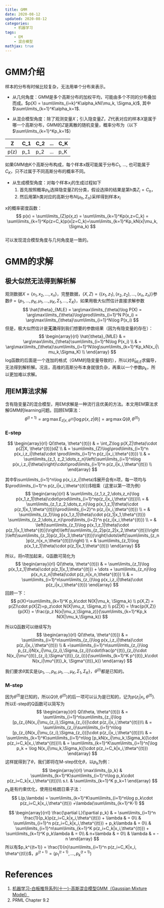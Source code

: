 ```yaml
---
title: GMM
date: 2020-08-12
updated: 2020-08-12
categories:
    - 机器学习
tags:
    - EM
    - 混合模型
mathjax: true
---
```

# GMM介绍

样本的分布有时候比较复杂，无法用单个分布来表示。

- 从几何角度：GMM是多个高斯分布的加权平均，可能由多个不同的分布叠加而成。$p(X) = \sum\limits_{i=k}^K\alpha_kN(\mu_k, \Sigma_k)$, 其中 $\sum\limits_{k=1}^K\alpha_k=1$. 

- 从混合模型角度：除了观测变量$X$；引入隐变量$Z$，$Z$代表对应的样本$X$是属于哪一个高斯分布，GMM的$Z$是离散的随机变量，概率分布为（以下$\sum\limits_{k=1}^Kp_k=1$）

| Z    | C_1  | C_2  | ...  | C_K  |
| ---- | ---- | ---- | ---- | ---- |
| p(z) | p_1  | p_2  | ...  | p_K  |

  如果GMM由K个高斯分布构成，每个样本x既可能属于分布$C_1$, ..., 也可能属于$C_K$，只不过属于不同高斯分布的概率不同。

- 从生成模型角度：对每个样本$x_i$的生成过程如下
  1. 首先按照概率$p_k$选择隐变量Z的分类，假设选择的结果是第h类$Z_i=C_h$，
  2. 然后用第h类对应的高斯分布$N(\mu_h,\Sigma_h)$采样得到样本$x_i$

x的概率密度函数：
$$
p(x) = \sum\limits_{Z}p(x,z) = \sum\limits_{k=1}^Kp(x,z=C_k) = \sum\limits_{k=1}^Kp(z=C_k)p(x|z=C_k)=\sum\limits_{k=1}^Kp_kN(x|\mu_k, \Sigma_k)
$$  
可以发现混合模型角度与几何角度是一致的。

# GMM的求解

## 极大似然无法得到解析解

观测数据$X=\{x_1, x_2,\dots, x_n\}$，完整数据，$(X,Z) = \{(x_1,z_1), (x_2, z_2), \dots, (x_n, z_n)\}$参数$\theta=\{p_1,\dots,p_K,\mu_1,\dots,\mu_K, \Sigma_1,\dots,\Sigma_K\}$，如果用极大似然估计直接求解参数
$$
\hat{\theta}_{MLE} = \arg\max\limits_{\theta}\log P(X) = \arg\max\limits_{\theta}\log\prod\limits_{i=1}^N P(x_i) = \arg\max\limits_{\theta}\sum\limits_{i=1}^N\log P(x_i)
$$
但是，极大似然估计是**无法**得到我们想要的参数结果（因为有隐变量的存在）：
$$
\begin{array}{rl}
\hat{\theta}_{MLE} & = \arg\max\limits_{\theta}\sum\limits_{i=1}^N\log P(x_i) \\ 
 & = \arg\max\limits_{\theta}\sum\limits_{i=1}^N\log\sum\limits_{k=1}^Kp_kN(x_i|\mu_k,\Sigma_K) \\
\end{array}
$$
log函数的后面是一个连加的格式（GMM的隐变量导致的），所以对$\hat{\theta}_{MLE}$求偏导，无法得到解析解。况且，高维的高斯分布本身就很负杂，再乘以一个参数$p_k$，所以更加难以求解。

## 用EM算法求解

含有隐变量Z的混合模型，用EM求解是一种流行且优美的方法。本文用EM算法求解GMM的learning问题。回顾EM算法：
$$
\theta^{(t+1)} = \arg\max E_{z|x,\theta^{(t)}}[\log p(x,z|\theta)] = \arg\max Q(\theta, \theta^{(t)})
$$

 ### E-step


$$
\begin{array}{rl}
Q(\theta, \theta^{(t)}) & = \int_Z\log p(X,Z|\theta)\cdot p(Z|X, \theta^{(t)})dZ \\
 & = \sum\limits_{Z}\log\prod\limits_{i=1}^n p(x_i,z_i|\theta)\cdot \prod\limits_{i=1}^n p(z_i|x_i,\theta^{(t)}) \\
 & = \sum\limits_{z_1, z_2,\dots,z_n}\left(\sum\limits_{i=1}^n\log p(x_i,z_i|\theta)\right)\cdot\prod\limits_{i=1}^n p(z_i|x_i,\theta^{(t)}) \\
\end{array}
$$

其中$\sum\limits_{i=1}^n\log p(x_i,z_i|\theta)$展开会有n项，每一项均与$\prod\limits_{i=1}^n p(z_i|x_i,\theta^{(t)})$相乘（这里以第一项为例）
$$
\begin{array}{rl}
& \sum\limits_{z_1,z_2,\dots,z_n}\log p(x_1,z_1|\theta)\cdot\prod\limits_{i=1}^np(z_i|x_i,\theta^{(t)})\\
= & \sum\limits_{z_1,z_2,\dots,z_n}\log p(x_1,z_1|\theta)\cdot p(z_1|x_1,\theta^{(t)})\prod\limits_{i=2}^n p(z_i|x_i,\theta^{(t)}) \\
= & \sum\limits_{z_1}\log p(x_1,z_1|\theta)\cdot p(z_1|x_1,\theta^{(t)}) \sum\limits_{z_2,\dots,z_n}\prod\limits_{i=2}^n p(z_i|x_i,\theta^{(t)}) \\
= & \left(\sum\limits_{z_1}\log p(x_1,z_1|\theta)\cdot p(z_1|x_1,\theta^{(t)})\right)\left(\sum\limits_{z_2}p(z_2|x_2,\theta^{(t)})\right)\left(\sum\limits_{z_3}p(z_3|x_3,\theta^{(t)})\right)\dots\left(\sum\limits_{z_n}p(z_n|x_n,\theta^{(t)})\right) \\
= & \sum\limits_{z_1}\log p(x_1,z_1|\theta)\cdot p(z_1|x_1,\theta^{(t)}) 
\end{array}
$$

所以，将n项加起来，Q函数可简化为
$$
\begin{array}{rl}
Q(\theta, \theta^{(t)}) & = \sum\limits_{z_1}\log p(x_1,z_1|\theta)\cdot p(z_1|x_1,\theta^{(t)}) + \dots + \sum\limits_{z_n}\log p(x_n,z_n|\theta)\cdot p(z_n|x_n,\theta^{(t)}) \\
 & = \sum\limits_{i=1}^n\sum\limits_{z_i}\log p(x_i,z_i|\theta)\cdot p(z_i|x_i,\theta^{(t)})
\end{array}
$$
回顾一下：
$$
p(X)=\sum\limits_{k=1}^K p_k\cdot N(X|\mu_k, \Sigma_k) \\
p(X,Z) = p(Z)\cdot p(X|Z)=p_z\cdot N(X|\mu_z, \Sigma_z) \\
p(Z|X) = \frac{p(X,Z)}{p(X)} = \frac{p_z N(x|\mu_z,\Sigma_z)}{\sum\limits_{k=1}^Kp_k N(X|\mu_k,\Sigma_k)}
$$

所以Q函数可以继续写为
$$
\begin{array}{rl}
Q(\theta, \theta^{(t)}) & = \sum\limits_{i=1}^n\sum\limits_{z_i}\log p(x_i,z_i|\theta)\cdot p(z_i|x_i,\theta^{(t)}) \\
 & =\sum\limits_{i=1}^n\sum\limits_{z_i}\log p_{z_i}N(x_i|\mu_{z_i},\Sigma_{z_i})\cdot\frac{p^{(t)}_{z_i}\cdot N(x_i|\mu^{(t)}_{z_i},\Sigma^{(t)}_{z_i})}{\sum\limits_{k=1}^K p^{(t)}_k\cdot N(x_i|\mu^{(t)}_k, \Sigma^{(t)}_k)}
\end{array}
$$

我们要求$\theta$其实是$\{p_1,\dots,p_K,\mu_1,\dots,\mu_K, \Sigma_1, \Sigma_K\}$，$\theta^{(t)}$都是已知的。

### M-step

因为$\theta^{(t)}$是已知的，所以$Q(\theta,\theta^{(t)})$的后一项可以认为是已知的，记为$p(z_i|x_i,\theta^{(t)})$. 所以E-step的Q函数可以简写为
$$
\begin{array}{rl}
Q(\theta, \theta^{(t)}) & = \sum\limits_{i=1}^n\sum\limits_{z_i}\log [p_{z_i}N(x_i|\mu_{z_i},\Sigma_{z_i})]\cdot p(z_i|x_i,\theta^{(t)})\\
& = \sum\limits_{z_i}\sum\limits_{i=1}^n\log [p_{z_i}N(x_i|\mu_{z_i},\Sigma_{z_i})]\cdot p(z_i|x_i,\theta^{(t)})\\
& = \sum\limits_{k=1}^K\sum\limits_{i=1}^n\log [p_kN(x_i|\mu_k,\Sigma_k)]\cdot p(z_i=C_k|x_i,\theta^{(t)})\\
& = \sum\limits_{k=1}^K\sum\limits_{i=1}^n[\log p_k + \log N(x_i|\mu_k,\Sigma_k)]\cdot p(z_i=C_k|x_i,\theta^{(t)})
\end{array}
$$
这样就得到了$\theta$，我们即将在M-step优化$\theta$，以$p_k$为例：
$$
\begin{array}{rl}
\max\limits_{p_k} & \sum\limits_{k=1}^K\sum\limits_{i=1}^n\log p_k\cdot
p(z_i=C_k|x_i,\theta^{(t)})\\
s.t. & \sum\limits_{k=1}^K p_k=1
\end{array}
$$
$p_k$是有约束优化，使用拉格朗日乘子法：
$$
L(p,\lambda) = \sum\limits_{k=1}^K\sum\limits_{i=1}^n\log p_k\cdot p(z_i=C_k|x_i,\theta^{(t)}) +\lambda(\sum\limits_{k=1}^K-1)
$$

$$
\begin{array}{rrl}
\frac{\partial L}{\partial p_k} & = \sum\limits_{i=1}^n \frac{1}{p_k}p(z_i=C_k|x_i,\theta^{(t)}) + \lambda & = 0\\
& \sum\limits_{i=1}^n p(z_i=C_k|x_i,\theta^{(t)}) + p_k\lambda & = 0\\
& \sum\limits_{i=1}^n\sum\limits_{k=1}^K p(z_i=C_k|x_i,\theta^{(t)}) + \sum\limits_{k=1}^K p_k\lambda & = 0\\
& n+\lambda & = 0\\
& \lambda & = -n
\end{array}
$$
所以有$p_k^{(t+1)} = \frac{1}{n}\sum\limits_{i=1}^n p(z_i=C_K|x_i, \theta^{(t)})$，$p^{(t+1)} = (p^{(t+1)}_1, \dots, p^{(t+1)}_k)$


# References

1. [机器学习-白板推导系列(十一)-高斯混合模型GMM（Gaussian Mixture Model）](https://www.bilibili.com/video/BV13b411w7Xj)
2. PRML Chapter 9.2



